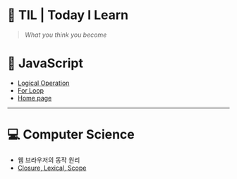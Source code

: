 # 🌱 TIL | Today I Learn

> _What you think you become_

# 📌 JavaScript

- <a href ="https://github.com/BongsikB/BongsikB.github.io/blob/bf12c76e3adf1502f8ec6e7f80f35fa1ecb84340/JavaScript/Logical%20Operation.md"> Logical Operation </a>
- <a href= "https://github.com/BongsikB/BongsikB.github.io/blob/main/Java%20Script/For%20loop.md">For Loop</a>
- <a href="https://bongsikb.github.io/my-homepage/">Home page</a>

<hr>

# 💻 Computer Science

- 웹 브라우저의 동작 원리
- <a href="https://github.com/BongsikB/BongsikB.github.io/blob/main/Computer%20Science/Closure.md">Closure, Lexical, Scope </a>
